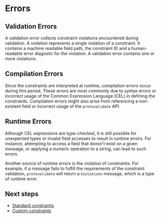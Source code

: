 # Errors

## Validation Errors

A validation error collects constraint violations encountered during validation.
A violation represents a single violation of a constraint. It contains a machine
readable field path, the constraint ID and a human-readable error diagostic for
the violation. A validation error contains one or more violations.

## Compilation Errors

Since the constraints are interpreted at runtime, compilation errors occur
during this period. These errors are most commonly due to syntax errors or
incorrect usage of the Common Expression Language (CEL) in defining the
constraints. Compilation errors might also arise from referencing a non-existent
field or incorrect usage of the `protovalidate` API.

## Runtime Errors

Although CEL expressions are type-checked, it is still possible for unexpected
types or invalid field accesses to result in runtime errors. For instance,
attempting to access a field that doesn't exist on a given message, or applying
a numeric operation to a string, can lead to such errors.

Another source of runtime errors is the violation of constraints. For example,
if a message fails to fulfill the requirements of the constraint
validation, `protovalidate` will return a `Violations` message, which is a type
of runtime error.

## Next steps

- [Standard constraints](standard-constraints.md)
- [Custom constraints](custom-constraints.md)
